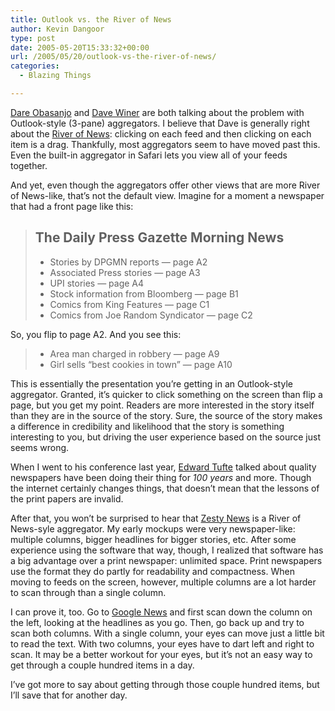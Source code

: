 ```yaml
---
title: Outlook vs. the River of News
author: Kevin Dangoor
type: post
date: 2005-05-20T15:33:32+00:00
url: /2005/05/20/outlook-vs-the-river-of-news/
categories:
  - Blazing Things

---
```

[Dare Obasanjo][1] and [Dave Winer][2] are both talking about the problem with Outlook-style (3-pane) aggregators. I believe that Dave is generally right about the [River of News][3]: clicking on each feed and then clicking on each item is a drag. Thankfully, most aggregators seem to have moved past this. Even the built-in aggregator in Safari lets you view all of your feeds together.

And yet, even though the aggregators offer other views that are more River of News-like, that&#8217;s not the default view. Imagine for a moment a newspaper that had a front page like this:

> ## The Daily Press Gazette Morning News
> 
>   * Stories by DPGMN reports &#8212; page A2
>   * Associated Press stories &#8212; page A3
>   * UPI stories &#8212; page A4
>   * Stock information from Bloomberg &#8212; page B1
>   * Comics from King Features &#8212; page C1
>   * Comics from Joe Random Syndicator &#8212; page C2

So, you flip to page A2. And you see this:

>   * Area man charged in robbery &#8212; page A9
>   * Girl sells &#8220;best cookies in town&#8221; &#8212; page A10

This is essentially the presentation you&#8217;re getting in an Outlook-style aggregator. Granted, it&#8217;s quicker to click something on the screen than flip a page, but you get my point. Readers are more interested in the story itself than they are in the source of the story. Sure, the source of the story makes a difference in credibility and likelihood that the story is something interesting to you, but driving the user experience based on the source just seems wrong.

When I went to his conference last year, [Edward Tufte][4] talked about quality newspapers have been doing their thing for _100 years_ and more. Though the internet certainly changes things, that doesn&#8217;t mean that the lessons of the print papers are invalid.

After that, you won&#8217;t be surprised to hear that [Zesty News][5] is a River of News-syle aggregator. My early mockups were very newspaper-like: multiple columns, bigger headlines for bigger stories, etc. After some experience using the software that way, though, I realized that software has a big advantage over a print newspaper: unlimited space. Print newspapers use the format they do partly for readability and compactness. When moving to feeds on the screen, however, multiple columns are a lot harder to scan through than a single column.

I can prove it, too. Go to <a href="http://news.google.com" target="_blank">Google News</a> and first scan down the column on the left, looking at the headlines as you go. Then, go back up and try to scan both columns. With a single column, your eyes can move just a little bit to read the text. With two columns, your eyes have to dart left and right to scan. It may be a better workout for your eyes, but it&#8217;s not an easy way to get through a couple hundred items in a day.

I&#8217;ve got more to say about getting through those couple hundred items, but I&#8217;ll save that for another day.

 [1]: http://www.25hoursaday.com/weblog/PermaLink.aspx?guid=caa63ed7-eedd-442e-a767-e6d6f2b2416d
 [2]: http://archive.scripting.com/2005/05/19#When:9:40:18AM
 [3]: http://www.reallysimplesyndication.com/riverOfNews
 [4]: http://www.amazon.com/exec/obidos/ASIN/0961392126/blueskyonmars-20
 [5]: http://www.zestynews.com